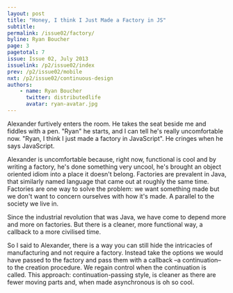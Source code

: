 ```yaml
---
layout: post
title: "Honey, I think I Just Made a Factory in JS"
subtitle:
permalink: /issue02/factory/
byline: Ryan Boucher
page: 3
pagetotal: 7
issue: Issue 02, July 2013
issuelink: /p2/issue02/index
prev: /p2/issue02/mobile
nxt: /p2/issue02/continuous-design
authors:
    - name: Ryan Boucher
      twitter: distributedlife
      avatar: ryan-avatar.jpg
---
```

Alexander furtively enters the room. He takes the seat beside me and fiddles with a pen. "Ryan" he starts, and I can tell he's really uncomfortable now. "Ryan, I think I just made a factory in JavaScript". He cringes when he says JavaScript.

Alexander is uncomfortable because, right now, functional is cool and by writing a factory, he's done something very uncool, he's brought an object oriented idiom into a place it doesn't belong. Factories are prevalent in Java, that similarly named language that came out at roughly the same time. Factories are one way to solve the problem: we want something made but we don't want to concern ourselves with how it's made. A parallel to the society we live in.

Since the industrial revolution that was Java, we have come to depend more and more on factories. But there is a cleaner, more functional way, a callback to a more civilised time.

So I said to Alexander, there is a way you can still hide the intricacies of manufacturing and not require a factory. Instead take the options we would have passed to the factory and pass them with a callback –a continuation– to the creation procedure. We regain control when the continuation is called. This approach: continuation-passing style, is cleaner as there are fewer moving parts and, when made asynchronous is oh so cool.
